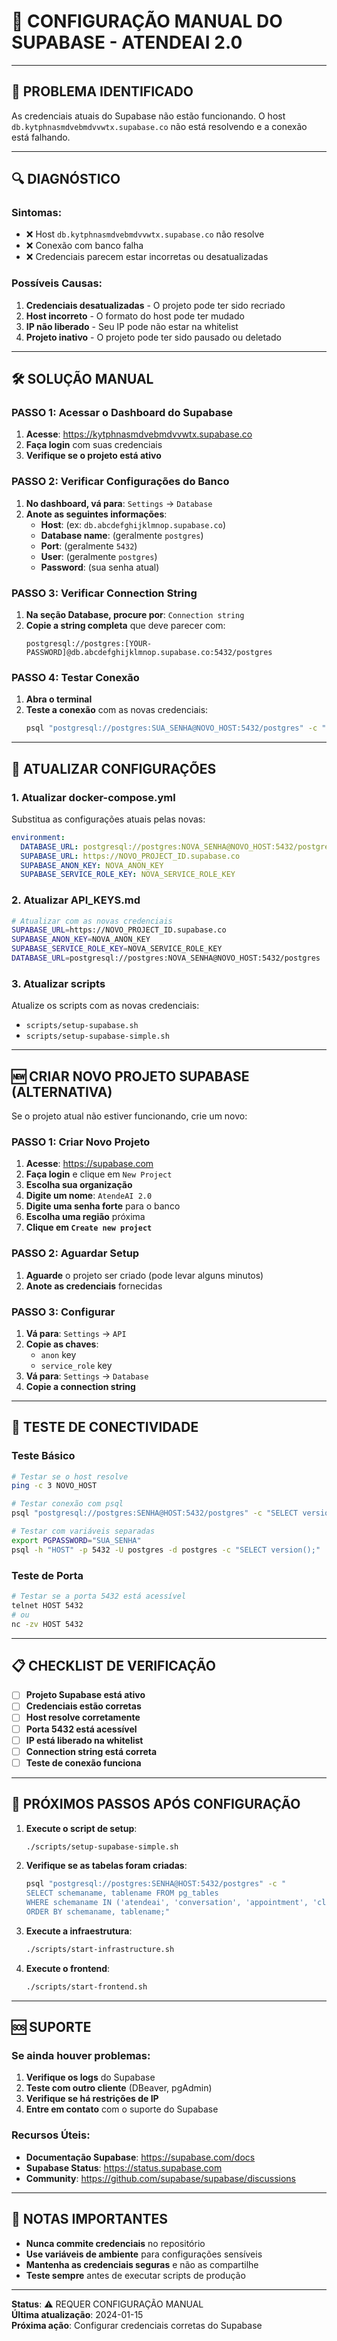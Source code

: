 # 🔧 CONFIGURAÇÃO MANUAL DO SUPABASE - ATENDEAI 2.0

---

## 🚨 **PROBLEMA IDENTIFICADO**

As credenciais atuais do Supabase não estão funcionando. O host `db.kytphnasmdvebmdvvwtx.supabase.co` não está resolvendo e a conexão está falhando.

---

## 🔍 **DIAGNÓSTICO**

### **Sintomas:**
- ❌ Host `db.kytphnasmdvebmdvvwtx.supabase.co` não resolve
- ❌ Conexão com banco falha
- ❌ Credenciais parecem estar incorretas ou desatualizadas

### **Possíveis Causas:**
1. **Credenciais desatualizadas** - O projeto pode ter sido recriado
2. **Host incorreto** - O formato do host pode ter mudado
3. **IP não liberado** - Seu IP pode não estar na whitelist
4. **Projeto inativo** - O projeto pode ter sido pausado ou deletado

---

## 🛠️ **SOLUÇÃO MANUAL**

### **PASSO 1: Acessar o Dashboard do Supabase**

1. **Acesse**: https://kytphnasmdvebmdvvwtx.supabase.co
2. **Faça login** com suas credenciais
3. **Verifique se o projeto está ativo**

### **PASSO 2: Verificar Configurações do Banco**

1. **No dashboard, vá para**: `Settings` → `Database`
2. **Anote as seguintes informações**:
   - **Host**: (ex: `db.abcdefghijklmnop.supabase.co`)
   - **Database name**: (geralmente `postgres`)
   - **Port**: (geralmente `5432`)
   - **User**: (geralmente `postgres`)
   - **Password**: (sua senha atual)

### **PASSO 3: Verificar Connection String**

1. **Na seção Database, procure por**: `Connection string`
2. **Copie a string completa** que deve parecer com:
   ```
   postgresql://postgres:[YOUR-PASSWORD]@db.abcdefghijklmnop.supabase.co:5432/postgres
   ```

### **PASSO 4: Testar Conexão**

1. **Abra o terminal**
2. **Teste a conexão** com as novas credenciais:
   ```bash
   psql "postgresql://postgres:SUA_SENHA@NOVO_HOST:5432/postgres" -c "SELECT version();"
   ```

---

## 🔄 **ATUALIZAR CONFIGURAÇÕES**

### **1. Atualizar docker-compose.yml**

Substitua as configurações atuais pelas novas:

```yaml
environment:
  DATABASE_URL: postgresql://postgres:NOVA_SENHA@NOVO_HOST:5432/postgres
  SUPABASE_URL: https://NOVO_PROJECT_ID.supabase.co
  SUPABASE_ANON_KEY: NOVA_ANON_KEY
  SUPABASE_SERVICE_ROLE_KEY: NOVA_SERVICE_ROLE_KEY
```

### **2. Atualizar API_KEYS.md**

```bash
# Atualizar com as novas credenciais
SUPABASE_URL=https://NOVO_PROJECT_ID.supabase.co
SUPABASE_ANON_KEY=NOVA_ANON_KEY
SUPABASE_SERVICE_ROLE_KEY=NOVA_SERVICE_ROLE_KEY
DATABASE_URL=postgresql://postgres:NOVA_SENHA@NOVO_HOST:5432/postgres
```

### **3. Atualizar scripts**

Atualize os scripts com as novas credenciais:
- `scripts/setup-supabase.sh`
- `scripts/setup-supabase-simple.sh`

---

## 🆕 **CRIAR NOVO PROJETO SUPABASE (ALTERNATIVA)**

Se o projeto atual não estiver funcionando, crie um novo:

### **PASSO 1: Criar Novo Projeto**

1. **Acesse**: https://supabase.com
2. **Faça login** e clique em `New Project`
3. **Escolha sua organização**
4. **Digite um nome**: `AtendeAI 2.0`
5. **Digite uma senha forte** para o banco
6. **Escolha uma região** próxima
7. **Clique em `Create new project`**

### **PASSO 2: Aguardar Setup**

1. **Aguarde** o projeto ser criado (pode levar alguns minutos)
2. **Anote as credenciais** fornecidas

### **PASSO 3: Configurar**

1. **Vá para**: `Settings` → `API`
2. **Copie as chaves**:
   - `anon` key
   - `service_role` key
3. **Vá para**: `Settings` → `Database`
4. **Copie a connection string**

---

## 🧪 **TESTE DE CONECTIVIDADE**

### **Teste Básico**

```bash
# Testar se o host resolve
ping -c 3 NOVO_HOST

# Testar conexão com psql
psql "postgresql://postgres:SENHA@HOST:5432/postgres" -c "SELECT version();"

# Testar com variáveis separadas
export PGPASSWORD="SUA_SENHA"
psql -h "HOST" -p 5432 -U postgres -d postgres -c "SELECT version();"
```

### **Teste de Porta**

```bash
# Testar se a porta 5432 está acessível
telnet HOST 5432
# ou
nc -zv HOST 5432
```

---

## 📋 **CHECKLIST DE VERIFICAÇÃO**

- [ ] **Projeto Supabase está ativo**
- [ ] **Credenciais estão corretas**
- [ ] **Host resolve corretamente**
- [ ] **Porta 5432 está acessível**
- [ ] **IP está liberado na whitelist**
- [ ] **Connection string está correta**
- [ ] **Teste de conexão funciona**

---

## 🚀 **PRÓXIMOS PASSOS APÓS CONFIGURAÇÃO**

1. **Execute o script de setup**:
   ```bash
   ./scripts/setup-supabase-simple.sh
   ```

2. **Verifique se as tabelas foram criadas**:
   ```bash
   psql "postgresql://postgres:SENHA@HOST:5432/postgres" -c "
   SELECT schemaname, tablename FROM pg_tables 
   WHERE schemaname IN ('atendeai', 'conversation', 'appointment', 'clinic', 'whatsapp', 'google_calendar')
   ORDER BY schemaname, tablename;"
   ```

3. **Execute a infraestrutura**:
   ```bash
   ./scripts/start-infrastructure.sh
   ```

4. **Execute o frontend**:
   ```bash
   ./scripts/start-frontend.sh
   ```

---

## 🆘 **SUPORTE**

### **Se ainda houver problemas:**

1. **Verifique os logs** do Supabase
2. **Teste com outro cliente** (DBeaver, pgAdmin)
3. **Verifique se há restrições de IP**
4. **Entre em contato** com o suporte do Supabase

### **Recursos Úteis:**

- **Documentação Supabase**: https://supabase.com/docs
- **Supabase Status**: https://status.supabase.com
- **Community**: https://github.com/supabase/supabase/discussions

---

## 📝 **NOTAS IMPORTANTES**

- **Nunca commite credenciais** no repositório
- **Use variáveis de ambiente** para configurações sensíveis
- **Mantenha as credenciais seguras** e não as compartilhe
- **Teste sempre** antes de executar scripts de produção

---

**Status**: ⚠️ REQUER CONFIGURAÇÃO MANUAL  
**Última atualização**: 2024-01-15  
**Próxima ação**: Configurar credenciais corretas do Supabase
